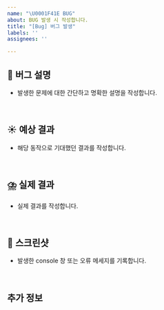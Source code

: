 ```yaml
---
name: "\U0001F41E BUG"
about: BUG 발생 시 작성합니다.
title: "[Bug] 버그 발생"
labels: ''
assignees: ''

---
```


## 🐛 버그 설명
- 발생한 문제에 대한 간단하고 명확한 설명을 작성합니다.

<br>

## ☀️ 예상 결과
- 해당 동작으로 기대했던 결과를 작성합니다.

<br>

## ⛈️ 실제 결과
- 실제 결과를 작성합니다.

<br>

## 📸 스크린샷
- 발생한 console 창 또는 오류 메세지를 기록합니다.

<br>

## 추가 정보
